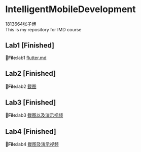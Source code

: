 # IntelligentMobileDevelopment
1813664张子博  
This is my repository for IMD course

Lab1  [Finished]
--------
📁**File**:lab1 [flutter.md](https://github.com/zodiacVG/IntelligentMobileDevelopment/blob/4149b1ad600434df3a429a8712a3140df25ad78f/lab1/flutter.md)  


Lab2 [Finished]
--------
📁**File**:lab2 [截图](https://github.com/zodiacVG/IntelligentMobileDevelopment/tree/master/lab2/%E6%88%AA%E5%9B%BE)


Lab3 [Finished]
--------
📁**File**:lab3 [截图以及演示视频](https://github.com/zodiacVG/IntelligentMobileDevelopment/tree/master/lab3)


Lab4 [Finished]
--------
📁**File**:lab4 [截图及演示视频](https://github.com/zodiacVG/IntelligentMobileDevelopment/tree/master/lab4/%E6%88%AA%E5%9B%BE%E8%A7%86%E9%A2%91)

